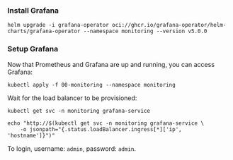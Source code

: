 
### Install Grafana

```
helm upgrade -i grafana-operator oci://ghcr.io/grafana-operator/helm-charts/grafana-operator --namespace monitoring --version v5.0.0
```

### Setup Grafana

Now that Prometheus and Grafana are up and running, you can access Grafana:

```
kubectl apply -f 00-monitoring --namespace monitoring
```

Wait for the load balancer to be provisioned:

```
kubectl get svc -n monitoring grafana-service
```

```
echo "http://$(kubectl get svc -n monitoring grafana-service \
    -o jsonpath="{.status.loadBalancer.ingress[*]['ip', 'hostname']}")"
```

To login, username: `admin`, password: `admin`.
